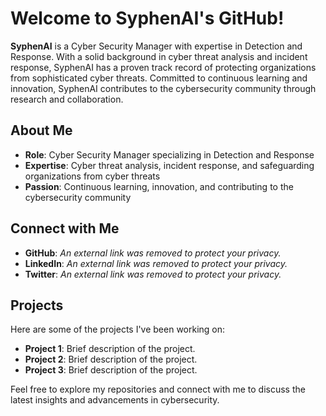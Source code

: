 # Welcome to SyphenAI's GitHub!

**SyphenAI** is a Cyber Security Manager with expertise in Detection and Response. With a solid background in cyber threat analysis and incident response, SyphenAI has a proven track record of protecting organizations from sophisticated cyber threats. Committed to continuous learning and innovation, SyphenAI contributes to the cybersecurity community through research and collaboration.

## About Me

- **Role**: Cyber Security Manager specializing in Detection and Response
- **Expertise**: Cyber threat analysis, incident response, and safeguarding organizations from cyber threats
- **Passion**: Continuous learning, innovation, and contributing to the cybersecurity community

## Connect with Me

- **GitHub**: *An external link was removed to protect your privacy.*
- **LinkedIn**: *An external link was removed to protect your privacy.*
- **Twitter**: *An external link was removed to protect your privacy.*

## Projects

Here are some of the projects I've been working on:

- **Project 1**: Brief description of the project.
- **Project 2**: Brief description of the project.
- **Project 3**: Brief description of the project.

Feel free to explore my repositories and connect with me to discuss the latest insights and advancements in cybersecurity.
